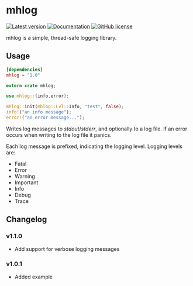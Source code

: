 mhlog
=====

[![Latest version](https://img.shields.io/crates/v/mhlog.svg)](https://crates.io/crates/mhlog)
[![Documentation](https://docs.rs/mhlog/badge.svg)](https://docs.rs/mhlog/)
[![GitHub license](https://img.shields.io/github/license/MHmorgan/rustmhlog)](https://github.com/MHmorgan/rustmhlog/blob/master/LICENSE)

mhlog is a simple, thread-safe logging library.

Usage
-----

```toml
[dependencies]
mhlog = "1.0"
```

```rust
extern crate mhlog;

use mhlog::{info,error};

mhlog::init(mhlog::Lvl::Info, "test", false);
info!("an info message");
error!("an error message...");
```

Writes log messages to _stdout_/_stderr_, and optionally to a log file.
If an error occurs when writing to the log file it panics.

Each log message is prefixed, indicating the logging level. Logging levels are:

- Fatal
- Error
- Warning
- Important
- Info
- Debug
- Trace


Changelog
---------

### v1.1.0

- Add support for verbose logging messages


### v1.0.1

- Added example
